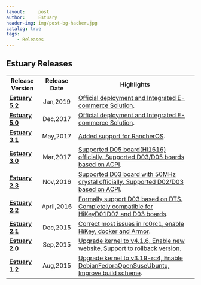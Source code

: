 ```yaml
---
layout:     post
author:     Estuary
header-img: img/post-bg-hacker.jpg
catalog: true
tags:
    - Releases
---
```


<h2>Estuary Releases</h2>
<table width="1436">
<tbody>
<tr>
<th scope="row">Release Version</th>
<th style="text-align: center;">Release Date</th>
<th style="text-align: center;">Highlights</th>
</tr>
<tr>
<td style="text-align: left;"><strong><span id="Estuary_5.2_is_released"><span id="Estuary_5.2_is_released"><a href="https://github.com/open-estuary/open-estuary.github.io/blob/master/Release/2019-1-Estuaty%20v5.2.md">Estuary 5.2</a></span></span></strong><strong><span id="Estuary_5.0_is_released">
</span></strong></td>
<td style="text-align: center;">Jan,2019</td>
<td><a href="https://github.com/open-estuary/open-estuary.github.io/blob/master/Release/2019-1-Estuaty%20v5.2.md">Official deployment and Integrated E-commerce Solution</a>.</td>
</tr>
<tr>
<td style="text-align: left;"><strong><span id="Estuary_5.0_is_released"><span id="Estuary_5.0_is_released"><a href="https://github.com/open-estuary/open-estuary.github.io/blob/master/Release/2017-12Estuary%205.0.md">Estuary 5.0</a></span></span></strong><strong><span id="Estuary_5.0_is_released">
</span></strong></td>
<td style="text-align: center;">Dec,2017</td>
<td><a href="https://github.com/open-estuary/open-estuary.github.io/blob/master/Release/2017-12Estuary%205.0.md">Official deployment and Integrated E-commerce Solution</a>.</td>
</tr>
<tr>
<td style="text-align: left;"><strong><span id="Estuary_3.1_is_released"><span id="Estuary_3.1_is_released"><a href="http://open-estuary.org/estuary-3-1/">Estuary 3.1</a></span></span></strong><strong><span id="Estuary_3.1_is_released">
</span></strong></td>
<td style="text-align: center;">May,2017</td>
<td><a href="http://open-estuary.org/estuary-3-1/">Added support for RancherOS</a>.</td>
</tr>
<tr>
<td style="text-align: left;"><strong><span id="Estuary_3.0_is_released"><span id="Estuary_3.0_is_released"><a href="http://open-estuary.org/estuary-3-0/">Estuary 3.0</a></span></span></strong><strong><span id="Estuary_3.0_is_released">
</span></strong></td>
<td style="text-align: center;">Mar,2017</td>
<td><a href="http://open-estuary.org/estuary-3-0">Supported D05 board(Hi1616) officially. Supported D03/D05 boards based on ACPI</a>.</td>
</tr>
<tr>
<td style="text-align: left;"><strong><span id="Estuary_23_is_released"><a href="http://open-estuary.org/estuary-v2.3/">Estuary 2.3</a></span></strong></td>
<td style="text-align: center;">Nov,2016</td>
<td><a href="http://open-estuary.org/estuary-v2.3/">Supported D03 board with 50MHz crystal officially. Supported D02/D03 based on ACPI</a>.</td>
</tr>
<tr>
<td style="text-align: left;"><strong><span id="Estuary_22_is_released"><a href="http://open-estuary.org/estuary-v2.2/">Estuary 2.2</a></span></strong></td>
<td style="text-align: center;">April,2016</td>
<td><a href="http://open-estuary.org/estuary-v2.2/">Formally support D03 based on DTS. Completely compatible for HiKeyD01D02 and D03 boards</a>.</td>
</tr>
<tr>
<td style="text-align: left;"><strong><span id="Estuary_21_is_released"><a href="http://open-estuary.org/estuary-v2-1/">Estuary 2.1</a></span></strong></td>
<td style="text-align: center;">Dec,2015</td>
<td><a href="http://open-estuary.org/estuary-v2-1/">Correct most issues in rc0rc1, enable HiKey, docker and Armor</a>.</td>
</tr>
<tr>
<td style="text-align: left;"><strong><span id="Estuary_20_is_released"><a href="http://open-estuary.org/estuary-v2-0/">Estuary 2.0</a></span></strong></td>
<td style="text-align: center;">Sep,2015</td>
<td><a href="http://open-estuary.org/estuary-v2-0/">Upgrade kernel to v4.1.6, Enable new website, Support to rollback version</a>.</td>
</tr>
<tr>
<td style="text-align: left;"><strong><span id="Estuary_12_is_released"><a href="http://open-estuary.org/estuary-1-2/">Estuary 1.2</a></span></strong></td>
<td style="text-align: center;">Aug,2015</td>
<td><a href="http://open-estuary.org/estuary-1-2/">Upgrade kernel to v3.19-rc4, Enable DebianFedoraOpenSuseUbuntu, Improve build scheme</a>.</td>
</tr>
</tbody>
</table>
&nbsp;
